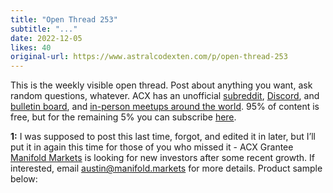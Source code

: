 ```yaml
---
title: "Open Thread 253"
subtitle: "..."
date: 2022-12-05
likes: 40
original-url: https://www.astralcodexten.com/p/open-thread-253
---
```

This is the weekly visible open thread. Post about anything you want, ask random questions, whatever. ACX has an unofficial [subreddit](https://www.reddit.com/r/slatestarcodex/), [Discord](https://discord.gg/RTKtdut), and [bulletin board](https://www.datasecretslox.com/index.php), and [in-person meetups around the world](https://www.lesswrong.com/community?filters%5B0%5D=SSC). 95% of content is free, but for the remaining 5% you can subscribe [here](https://astralcodexten.substack.com/subscribe?).

 **1:** I was supposed to post this last time, forgot, and edited it in later, but I’ll put it in again this time for those of you who missed it - ACX Grantee [Manifold Markets](https://manifold.markets/home) is looking for new investors after some recent growth. If interested, email austin@manifold.markets for more details. Product sample below:
